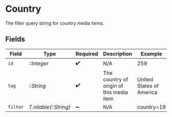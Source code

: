 # Country

The filter query string for country media items.


## Fields

| Field                                    | Type                                     | Required                                 | Description                              | Example                                  |
| ---------------------------------------- | ---------------------------------------- | ---------------------------------------- | ---------------------------------------- | ---------------------------------------- |
| `id`                                     | *::Integer*                              | :heavy_check_mark:                       | N/A                                      | 259                                      |
| `tag`                                    | *::String*                               | :heavy_check_mark:                       | The country of origin of this media item | United States of America                 |
| `filter`                                 | *T.nilable(::String)*                    | :heavy_minus_sign:                       | N/A                                      | country=19                               |